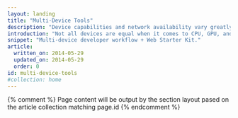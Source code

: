 ```yaml
---
layout: landing
title: "Multi-Device Tools"
description: "Device capabilities and network availability vary greatly. Your development workflow needs to think in terms of finite resources. Use the Web Starter Kit to build an experience that works great across devices."
introduction: "Not all devices are equal when it comes to CPU, GPU, and battery life. Often mobile devices are underpowered and subject to slow or unreliable connections. Use these guides to change your development workflow to account for finite resources. The Web Starter Kit provides the scaffolding and tools that get you most of the way."
snippet: "Multi-device developer workflow + Web Starter Kit."
article:
  written_on: 2014-05-29
  updated_on: 2014-05-29
  order: 0
id: multi-device-tools
#collection: home
---
```


{% comment %}
Page content will be output by the section layout pased on the article collection matching page.id
{% endcomment %}

